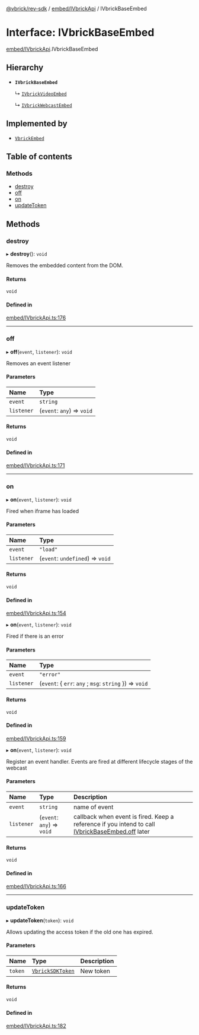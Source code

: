 [@vbrick/rev-sdk](../README.md) / [embed/IVbrickApi](../modules/embed_IVbrickApi.md) / IVbrickBaseEmbed

# Interface: IVbrickBaseEmbed

[embed/IVbrickApi](../modules/embed_IVbrickApi.md).IVbrickBaseEmbed

## Hierarchy

- **`IVbrickBaseEmbed`**

  ↳ [`IVbrickVideoEmbed`](embed_IVbrickApi.IVbrickVideoEmbed.md)

  ↳ [`IVbrickWebcastEmbed`](embed_IVbrickApi.IVbrickWebcastEmbed.md)

## Implemented by

- [`VbrickEmbed`](../classes/embed_VbrickEmbed.VbrickEmbed.md)

## Table of contents

### Methods

- [destroy](embed_IVbrickApi.IVbrickBaseEmbed.md#destroy)
- [off](embed_IVbrickApi.IVbrickBaseEmbed.md#off)
- [on](embed_IVbrickApi.IVbrickBaseEmbed.md#on)
- [updateToken](embed_IVbrickApi.IVbrickBaseEmbed.md#updatetoken)

## Methods

### destroy

▸ **destroy**(): `void`

Removes the embedded content from the DOM.

#### Returns

`void`

#### Defined in

[embed/IVbrickApi.ts:176](https://github.com/vbrick/rev-sdk-js/blob/fe11467/src/embed/IVbrickApi.ts#L176)

___

### off

▸ **off**(`event`, `listener`): `void`

Removes an event listener

#### Parameters

| Name | Type |
| :------ | :------ |
| `event` | `string` |
| `listener` | (`event`: `any`) => `void` |

#### Returns

`void`

#### Defined in

[embed/IVbrickApi.ts:171](https://github.com/vbrick/rev-sdk-js/blob/fe11467/src/embed/IVbrickApi.ts#L171)

___

### on

▸ **on**(`event`, `listener`): `void`

Fired when iframe has loaded

#### Parameters

| Name | Type |
| :------ | :------ |
| `event` | ``"load"`` |
| `listener` | (`event`: `undefined`) => `void` |

#### Returns

`void`

#### Defined in

[embed/IVbrickApi.ts:154](https://github.com/vbrick/rev-sdk-js/blob/fe11467/src/embed/IVbrickApi.ts#L154)

▸ **on**(`event`, `listener`): `void`

Fired if there is an error

#### Parameters

| Name | Type |
| :------ | :------ |
| `event` | ``"error"`` |
| `listener` | (`event`: { `err`: `any` ; `msg`: `string`  }) => `void` |

#### Returns

`void`

#### Defined in

[embed/IVbrickApi.ts:159](https://github.com/vbrick/rev-sdk-js/blob/fe11467/src/embed/IVbrickApi.ts#L159)

▸ **on**(`event`, `listener`): `void`

Register an event handler. Events are fired at different lifecycle stages of the webcast

#### Parameters

| Name | Type | Description |
| :------ | :------ | :------ |
| `event` | `string` | name of event |
| `listener` | (`event`: `any`) => `void` | callback when event is fired. Keep a reference if you intend to call [IVbrickBaseEmbed.off](embed_IVbrickApi.IVbrickBaseEmbed.md#off) later |

#### Returns

`void`

#### Defined in

[embed/IVbrickApi.ts:166](https://github.com/vbrick/rev-sdk-js/blob/fe11467/src/embed/IVbrickApi.ts#L166)

___

### updateToken

▸ **updateToken**(`token`): `void`

Allows updating the access token if the old one has expired.

#### Parameters

| Name | Type | Description |
| :------ | :------ | :------ |
| `token` | [`VbrickSDKToken`](VbrickSDK.VbrickSDKToken.md) | New token |

#### Returns

`void`

#### Defined in

[embed/IVbrickApi.ts:182](https://github.com/vbrick/rev-sdk-js/blob/fe11467/src/embed/IVbrickApi.ts#L182)
